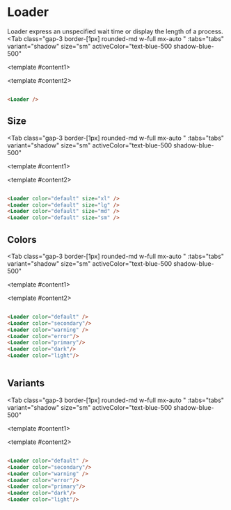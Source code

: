 <script setup>


const tabs = [
  { label: 'UI', value: 1, content: '' },
  { label: 'Props', value: 2, content: ''}

]
</script>




# Loader

Loader express an unspecified wait time or display the length of a process.
<Tab 
   class="gap-3 border-[1px]  rounded-md w-full mx-auto "
    :tabs="tabs" 
    variant="shadow"
    size="sm"
    activeColor="text-blue-500 shadow-blue-500"
  >
<template #content1>

<div class="  p-6 rounded-lg   flex justify-center items-center flex-col gap-4 ">

<Loader />

</div>
</template>


  <template #content2>

  ```md

<Loader />

```
  </template>

</Tab>

## Size

<Tab 
   class="gap-3 border-[1px]  rounded-md w-full mx-auto "
    :tabs="tabs" 
    variant="shadow"
    size="sm"
    activeColor="text-blue-500 shadow-blue-500"
  >
<template #content1>

<div class="grid grid-cols-4 gap-3 justify-items-center">


<Loader color="default" size="xl" />
<Loader color="default" size="lg" />
<Loader color="default" size="md" />
<Loader color="default" size="sm" />







</div>
</template>


  <template #content2>

  ```md

<Loader color="default" size="xl" />
<Loader color="default" size="lg" />
<Loader color="default" size="md" />
<Loader color="default" size="sm" />


```
  </template>

</Tab>



## Colors

<Tab 
   class="gap-3 border-[1px]  rounded-md w-full mx-auto "
    :tabs="tabs" 
    variant="shadow"
    size="sm"
    activeColor="text-blue-500 shadow-blue-500"
  >
<template #content1>

<div class="grid grid-cols-7 gap-3 justify-items-center">


<Loader color="default" />
<Loader color="secondary"/>
<Loader color="warning" />
<Loader color="error"/>
<Loader color="primary"/>
<Loader color="dark"/>
<Loader color="light"/>




</div>
</template>


  <template #content2>

  ```md

<Loader color="default" />
<Loader color="secondary"/>
<Loader color="warning" />
<Loader color="error"/>
<Loader color="primary"/>
<Loader color="dark"/>
<Loader color="light"/>



```
  </template>

</Tab>

## Variants

<Tab 
   class="gap-3 border-[1px]  rounded-md w-full mx-auto "
    :tabs="tabs" 
    variant="shadow"
    size="sm"
    activeColor="text-blue-500 shadow-blue-500"
  >
<template #content1>

<Loader variant="spinner" size="lg" />

<Loader variant="dots" size="lg" />

</template>


  <template #content2>

  ```md

<Loader color="default" />
<Loader color="secondary"/>
<Loader color="warning" />
<Loader color="error"/>
<Loader color="primary"/>
<Loader color="dark"/>
<Loader color="light"/>



```
  </template>

</Tab>